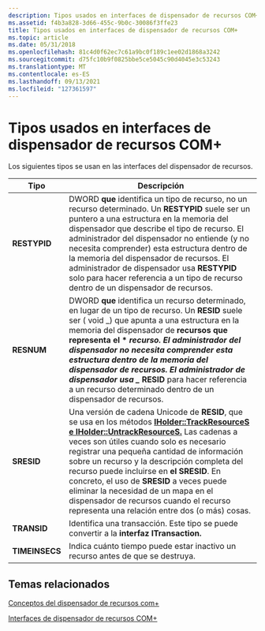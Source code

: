 ```yaml
---
description: Tipos usados en interfaces de dispensador de recursos COM+
ms.assetid: f4b3a828-3d66-455c-9b0c-30086f3ffe23
title: Tipos usados en interfaces de dispensador de recursos COM+
ms.topic: article
ms.date: 05/31/2018
ms.openlocfilehash: 81c4d0f62ec7c61a9bc0f189c1ee02d1868a3242
ms.sourcegitcommit: d75fc10b9f0825bbe5ce5045c90d4045e3c53243
ms.translationtype: MT
ms.contentlocale: es-ES
ms.lasthandoff: 09/13/2021
ms.locfileid: "127361597"
---
```

# <a name="types-used-in-com-resource-dispenser-interfaces"></a>Tipos usados en interfaces de dispensador de recursos COM+

Los siguientes tipos se usan en las interfaces del dispensador de recursos.



| Tipo           | Descripción                                                                                                                                                                                                                                                                                                                                                                                                                                                                                                                                                          |
|----------------|----------------------------------------------------------------------------------------------------------------------------------------------------------------------------------------------------------------------------------------------------------------------------------------------------------------------------------------------------------------------------------------------------------------------------------------------------------------------------------------------------------------------------------------------------------------------|
| **RESTYPID**   | DWORD **que** identifica un tipo de recurso, no un recurso determinado. Un **RESTYPID** suele ser un puntero a una estructura en la memoria del dispensador que describe el tipo de recurso. El administrador del dispensador no entiende (y no necesita comprender) esta estructura dentro de la memoria del dispensador de recursos. El administrador de dispensador usa **RESTYPID** solo para hacer referencia a un tipo de recurso dentro de un dispensador de recursos.                                                                                                                                   |
| **RESNUM**      | DWORD **que** identifica un recurso determinado, en lugar de un tipo de recurso. Un **RESID** suele ser ( void _) que apunta a una estructura en la memoria del dispensador de **recursos que representa el \* *recurso. El administrador del dispensador no necesita comprender esta estructura dentro de la memoria del dispensador de recursos. El administrador de dispensador usa _* RESID** para hacer referencia a un recurso determinado dentro de un dispensador de recursos.                                                                                                                                 |
| **SRESID**     | Una versión de cadena Unicode de **RESID**, que se usa en los métodos [**IHolder::TrackResourceS**](/windows/desktop/api/ComSvcs/nf-comsvcs-iholder-trackresources) [**e IHolder::UntrackResourceS.**](/windows/desktop/api/ComSvcs/nf-comsvcs-iholder-untrackresources) Las cadenas a veces son útiles cuando solo es necesario registrar una pequeña cantidad de información sobre un recurso y la descripción completa del recurso puede incluirse en **el SRESID**. En concreto, el uso de **SRESID** a veces puede eliminar la necesidad de un mapa en el dispensador de recursos cuando el recurso representa una relación entre dos (o más) cosas. |
| **TRANSID**    | Identifica una transacción. Este tipo se puede convertir a la **interfaz ITransaction.**                                                                                                                                                                                                                                                                                                                                                                                                                                                                                   |
| **TIMEINSECS** | Indica cuánto tiempo puede estar inactivo un recurso antes de que se destruya.                                                                                                                                                                                                                                                                                                                                                                                                                                                                                                |



 

## <a name="related-topics"></a>Temas relacionados

<dl> <dt>

[Conceptos del dispensador de recursos com+](com--resource-dispenser-concepts.md)
</dt> <dt>

[Interfaces de dispensador de recursos COM+](com--resource-dispenser-interfaces.md)
</dt> </dl>

 

 



